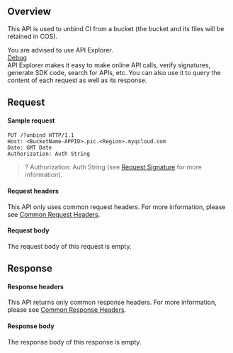 ## Overview
This API is used to unbind CI from a bucket (the bucket and its files will be retained in COS).

<div class="rno-api-explorer">
    <div class="rno-api-explorer-inner">
        <div class="rno-api-explorer-hd">
            <div class="rno-api-explorer-title">
                You are advised to use API Explorer.
            </div>
            <a href="https://console.cloud.tencent.com/api/explorer?Product=cos&Version=2018-11-26&Action=DeleteCIBucket&SignVersion=" class="rno-api-explorer-btn" hotrep="doc.api.explorerbtn" target="_blank"><i class="rno-icon-explorer"></i>Debug</a>
        </div>
        <div class="rno-api-explorer-body">
            <div class="rno-api-explorer-cont">
                API Explorer makes it easy to make online API calls, verify signatures, generate SDK code, search for APIs, etc. You can also use it to query the content of each request as well as its response.
            </div>
        </div>
    </div>
</div>


## Request
#### Sample request

```
PUT /?unbind HTTP/1.1
Host: <BucketName-APPID>.pic.<Region>.myqcloud.com 
Date: GMT Date
Authorization: Auth String
```

>? Authorization: Auth String (see [Request Signature](https://intl.cloud.tencent.com/document/product/436/7778) for more information).
>

#### Request headers

This API only uses common request headers. For more information, please see [Common Request Headers](https://intl.cloud.tencent.com/document/product/436/7728).

#### Request body

The request body of this request is empty.

## Response
#### Response headers

This API returns only common response headers. For more information, please see [Common Response Headers](https://intl.cloud.tencent.com/document/product/436/7729).

#### Response body

The response body of this response is empty.
